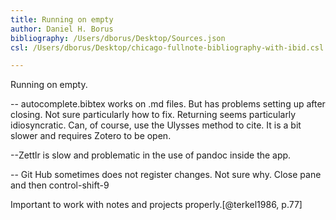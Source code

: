 ```yaml
---
title: Running on empty
author: Daniel H. Borus
bibliography: /Users/dborus/Desktop/Sources.json
csl: /Users/dborus/Desktop/chicago-fullnote-bibliography-with-ibid.csl

---
```

Running on empty.


-- autocomplete.bibtex works on .md files. But has problems setting up after closing. Not sure particularly how to fix. Returning seems particularly idiosyncratic. Can, of course, use the Ulysses method to cite. It is a bit slower and requires Zotero to be open.

--Zettlr is slow and problematic in the use of pandoc inside the app.

-- Git Hub sometimes does not register changes. Not sure why. Close pane and then control-shift-9

Important to work with notes and projects properly.[@terkel1986, p.77]
